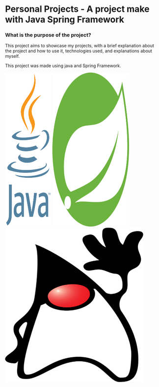 # Personal Projects - A project make with Java Spring Framework

### What is the purpose of the project?
This project aims to showcase my projects, with a brief explanation about the project and how to use it, technologies used, and explanations about myself.

This project was made using java and Spring Framework.

<img src="imagens/Java_programming_language_logo.svg" width="150" height="500">
<img src="imagens/spring-icon.svg" width="250" height="500">
<br>
<img src="imagens/Duke_(Java_mascot)_waving.svg" width="450" height="500">
